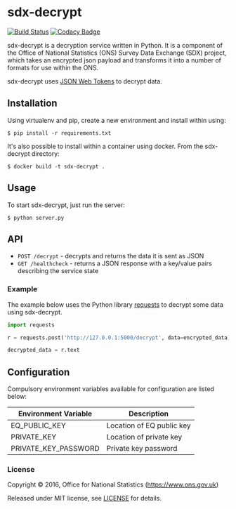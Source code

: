 # sdx-decrypt

[![Build Status](https://travis-ci.org/ONSdigital/sdx-decrypt.svg?branch=master)](https://travis-ci.org/ONSdigital/sdx-decrypt) [![Codacy Badge](https://api.codacy.com/project/badge/Grade/9724f552b7e0457d905ebbf54610d06a)](https://www.codacy.com/app/ons-sdc/sdx-decrypt?utm_source=github.com&amp;utm_medium=referral&amp;utm_content=ONSdigital/sdx-decrypt&amp;utm_campaign=Badge_Grade)

sdx-decrypt is a decryption service written in Python. It is a component of the Office of National Statistics (ONS) Survey Data Exchange (SDX) project, which takes an encrypted json payload and transforms it into a number of formats for use within the ONS.

sdx-decrypt uses [JSON Web Tokens](https://jwt.io/) to decrypt data.

## Installation

Using virtualenv and pip, create a new environment and install within using:

    $ pip install -r requirements.txt

It's also possible to install within a container using docker. From the sdx-decrypt directory:

    $ docker build -t sdx-decrypt .

## Usage

To start sdx-decrypt, just run the server:

    $ python server.py

## API

 * `POST /decrypt` - decrypts and returns the data it is sent as JSON
 * `GET /healthcheck` - returns a JSON response with a key/value pairs describing the service state


### Example

The example below uses the Python library [requests](https://github.com/kennethreitz/requests) to decrypt some data using sdx-decrypt.

```python
import requests

r = requests.post('http://127.0.0.1:5000/decrypt', data=encrypted_data)

decrypted_data = r.text
```

## Configuration

Compulsory environment variables available for configuration are listed below:

| Environment Variable            | Description
|---------------------------------|-------------------------------
| EQ_PUBLIC_KEY                   | Location of EQ public key
| PRIVATE_KEY                     | Location of private key
| PRIVATE_KEY_PASSWORD            | Private key password

### License

Copyright © 2016, Office for National Statistics (https://www.ons.gov.uk)

Released under MIT license, see [LICENSE](LICENSE) for details.
